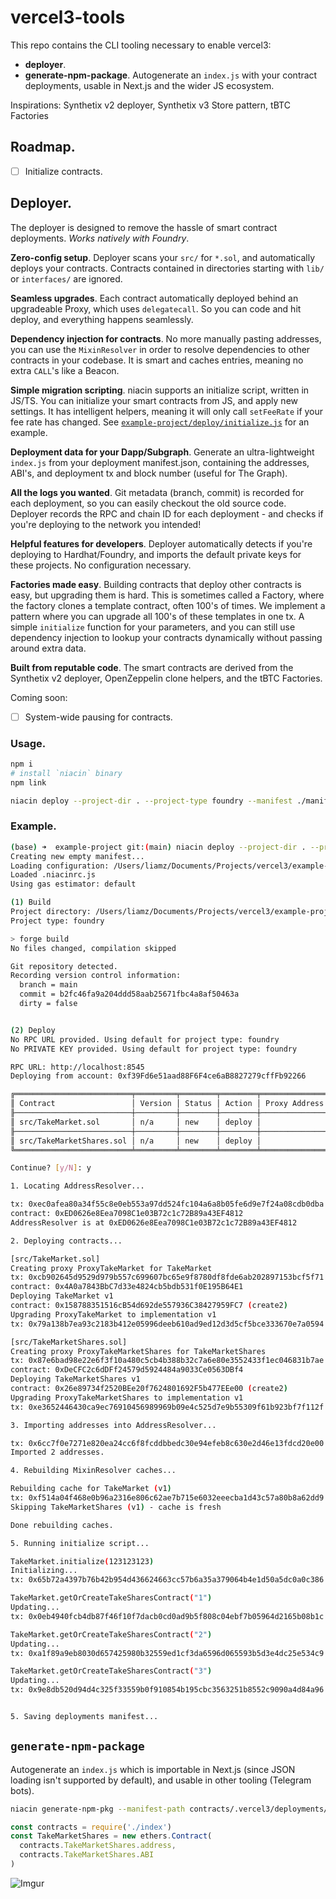 vercel3-tools
=============

This repo contains the CLI tooling necessary to enable vercel3:

 * **deployer**.
 * **generate-npm-package**. Autogenerate an `index.js` with your contract deployments, usable in Next.js and the wider JS ecosystem.

Inspirations: Synthetix v2 deployer, Synthetix v3 Store pattern, tBTC Factories

## Roadmap.

 - [ ] Initialize contracts.

## Deployer.

The deployer is designed to remove the hassle of smart contract deployments. _Works natively with Foundry_.

**Zero-config setup**. Deployer scans your `src/` for `*.sol`, and automatically deploys your contracts. Contracts contained in directories starting with `lib/` or `interfaces/` are ignored.

**Seamless upgrades**. Each contract automatically deployed behind an upgradeable Proxy, which uses `delegatecall`. So you can code and hit deploy, and everything happens seamlessly.

**Dependency injection for contracts**. No more manually pasting addresses, you can use the `MixinResolver` in order to resolve dependencies to other contracts in your codebase. It is smart and caches entries, meaning no extra `CALL`'s like a Beacon.

**Simple migration scripting**. niacin supports an initialize script, written in JS/TS. You can initialize your smart contracts from JS, and apply new settings. It has intelligent helpers, meaning it will only call `setFeeRate` if your fee rate has changed. See [`example-project/deploy/initialize.js`](../example-project/deploy/initialize.js) for an example.

**Deployment data for your Dapp/Subgraph**. Generate an ultra-lightweight `index.js` from your deployment manifest.json, containing the addresses, ABI's, and deployment tx and block number (useful for The Graph).

**All the logs you wanted**. Git metadata (branch, commit) is recorded for each deployment, so you can easily checkout the old source code. Deployer records the RPC and chain ID for each deployment - and checks if you're deploying to the network you intended!

**Helpful features for developers**. Deployer automatically detects if you're deploying to Hardhat/Foundry, and imports the default private keys for these projects. No configuration necessary.

**Factories made easy**. Building contracts that deploy other contracts is easy, but upgrading them is hard. This is sometimes called a Factory, where the factory clones a template contract, often 100's of times. We implement a pattern where you can upgrade all 100's of these templates in one tx. A simple `initialize` function for your parameters, and you can still use dependency injection to lookup your contracts dynamically without passing around extra data.

**Built from reputable code**. The smart contracts are derived from the Synthetix v2 deployer, OpenZeppelin clone helpers, and the tBTC Factories.

Coming soon:

 - [ ] System-wide pausing for contracts.

### Usage.

```sh
npm i
# install `niacin` binary
npm link

niacin deploy --project-dir . --project-type foundry --manifest ./manifest-polygon2.json --gas-estimator polygon
```

### Example.

```sh
(base) ➜  example-project git:(main) niacin deploy --project-dir . --project-type foundry --manifest ./manifest-poly.json -y
Creating new empty manifest...
Loading configuration: /Users/liamz/Documents/Projects/vercel3/example-project/.niacinrc.js
Loaded .niacinrc.js
Using gas estimator: default

(1) Build
Project directory: /Users/liamz/Documents/Projects/vercel3/example-project
Project type: foundry

> forge build
No files changed, compilation skipped

Git repository detected.
Recording version control information:
  branch = main
  commit = b2fc46fa9a204ddd58aab25671fbc4a8af50463a
  dirty = false


(2) Deploy
No RPC URL provided. Using default for project type: foundry
No PRIVATE KEY provided. Using default for project type: foundry

RPC URL: http://localhost:8545
Deploying from account: 0xf39Fd6e51aad88F6F4ce6aB8827279cffFb92266

╔══════════════════════════╤═════════╤════════╤════════╤═══════════════╗
║ Contract                 │ Version │ Status │ Action │ Proxy Address ║
╟──────────────────────────┼─────────┼────────┼────────┼───────────────╢
║ src/TakeMarket.sol       │ n/a     │ new    │ deploy │               ║
╟──────────────────────────┼─────────┼────────┼────────┼───────────────╢
║ src/TakeMarketShares.sol │ n/a     │ new    │ deploy │               ║
╚══════════════════════════╧═════════╧════════╧════════╧═══════════════╝

Continue? [y/N]: y

1. Locating AddressResolver...

tx: 0xec0afea80a34f55c8e0eb553a97dd524fc104a6a8b05fe6d9e7f24a08cdb0dba
contract: 0xED0626e8Eea7098C1e03B72c1c72B89a43EF4812
AddressResolver is at 0xED0626e8Eea7098C1e03B72c1c72B89a43EF4812

2. Deploying contracts...

[src/TakeMarket.sol]
Creating proxy ProxyTakeMarket for TakeMarket
tx: 0xcb902645d9529d979b557c699607bc65e9f8780df8fde6ab202897153bcf5f71
contract: 0x4A0a7843BbC7d33e4824cb5bdb531f0E195B64E1
Deploying TakeMarket v1
contract: 0x158788351516cB54d692de557936C38427959FC7 (create2)
Upgrading ProxyTakeMarket to implementation v1
tx: 0x79a138b7ea93c2183b412e05996deeb610ad9ed12d3d5cf5bce333670e7a0594

[src/TakeMarketShares.sol]
Creating proxy ProxyTakeMarketShares for TakeMarketShares
tx: 0x87e6bad98e22e6f3f10a480c5cb4b388b32c7a6e80e3552433f1ec046831b7ae
contract: 0xDeCFC2c6dDFf24579d5924484a9033Ce0563DBf4
Deploying TakeMarketShares v1
contract: 0x26e89734f2520BEe20f7624801692F5b477EEe00 (create2)
Upgrading ProxyTakeMarketShares to implementation v1
tx: 0xe3652446430ca9ec76910456989969b09e4c525d7e9b55309f61b923bf7f112f

3. Importing addresses into AddressResolver...

tx: 0x6cc7f0e7271e820ea24cc6f8fcddbbedc30e94efeb8c630e2d46e13fdcd20e00
Imported 2 addresses.

4. Rebuilding MixinResolver caches...

Rebuilding cache for TakeMarket (v1)
tx: 0xf514a04f468e0b96a2316e806c62ae7b715e6032eeecba1d43c57a80b8a62dd9
Skipping TakeMarketShares (v1) - cache is fresh

Done rebuilding caches.

5. Running initialize script...

TakeMarket.initialize(123123123)
Initializing...
tx: 0x65b72a4397b76b42b954d436624663cc57b6a35a379064b4e1d50a5dc0a0c386

TakeMarket.getOrCreateTakeSharesContract("1")
Updating...
tx: 0x0eb4940fcb4db87f46f10f7dacb0cd0ad9b5f808c04ebf7b05964d2165b08b1c

TakeMarket.getOrCreateTakeSharesContract("2")
Updating...
tx: 0xa1f89a9eb8030d657425980b32559ed1cf3da6596d065593b5d3e4dc25e534c9

TakeMarket.getOrCreateTakeSharesContract("3")
Updating...
tx: 0x9e8db520d94d4c325f33559b0f910854b195cbc3563251b8552c9090a4d84a96


5. Saving deployments manifest...
```

## `generate-npm-package`

Autogenerate an `index.js` which is importable in Next.js (since JSON loading isn't supported by default), and usable in other tooling (Telegram bots).

```sh
niacin generate-npm-pkg --manifest-path contracts/.vercel3/deployments/localhost/manifest.json --out index.js
```

```js
const contracts = require('./index')
const TakeMarketShares = new ethers.Contract(
  contracts.TakeMarketShares.address, 
  contracts.TakeMarketShares.ABI
)
```

![Imgur](https://imgur.com/MwcEVbR)